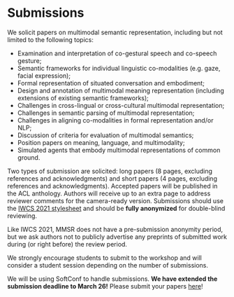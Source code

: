 # Submissions

We solicit papers on multimodal semantic representation, including but not limited to the following topics:
* Examination and interpretation of co-gestural speech and co-speech gesture;
* Semantic frameworks for individual linguistic co-modalities (e.g. gaze, facial expression);
* Formal representation of situated conversation and embodiment;
* Design and annotation of multimodal meaning representation (including extensions of existing semantic frameworks);
* Challenges in cross-lingual or cross-cultural multimodal representation;
* Challenges in semantic parsing of multimodal representation;
* Challenges in aligning co-modalities in formal representation and/or NLP;
* Discussion of criteria for evaluation of multimodal semantics;
* Position papers on meaning, language, and multimodality;
* Simulated agents that embody multimodal representations of common ground.

Two types of submission are solicited: long papers (8 pages, excluding references and acknowledgments) and short papers (4 pages, excluding references and acknowledgments).  Accepted papers will be published in the ACL anthology.  Authors will receive up to an extra page to address reviewer comments for the camera-ready version.  Submissions should use the [IWCS 2021 stylesheet](https://iwcs2021.github.io/download/iwcs2021-templates.zip) and should be **fully anonymized** for double-blind reviewing.

Like IWCS 2021, MMSR does not have a pre-submission anonymity period, but we ask authors not to publicly advertise any preprints of submitted work during (or right before) the review period.

We strongly encourage students to submit to the workshop and will consider a student session depending on the number of submissions.

We will be using SoftConf to handle submissions.  **We have extended the submission deadline to March 26!**  Please submit your papers [here](https://www.softconf.com/iwcs2021/MMSR1/)!
